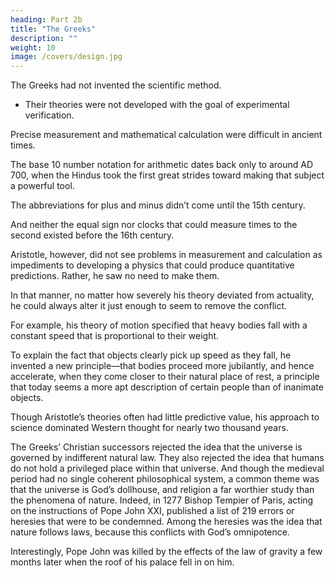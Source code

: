 ```yaml
---
heading: Part 2b
title: "The Greeks"
description: ""
weight: 10
image: /covers/design.jpg
---
```



<!-- The revolutionary idea that we are but ordinary inhabitants of the universe, not special beings distinguished by existing at its center, was first championed by Aristarchus (ca. 310 BC–ca. 230 BC), one of the last of the Ionian scientists. Only one of his calculations survives, a complex geometric analysis of careful observations he made of the size of the earth’s shadow on the moon during a lunar eclipse. 

He concluded from his data that the sun must be much larger than the earth.

Perhaps inspired by the idea that tiny objects ought to orbit mammoth ones and not the other way around, he became the first person to argue that the earth is not the center of our planetary system, but rather that it and the other planets orbit the much larger sun. It is a small step from the realization that the earth is just another planet to the idea that our sun is nothing special either.

Aristarchus suspected that this was the case and believed that the stars we see in the night sky are actually nothing more than distant suns.

The Ionians were but one of many schools of ancient Greek philosophy, each with different and often contradictory traditions. Unfortunately, the Ionians’ view of nature—that it can be explained through general laws and reduced to a simple set of principles—exerted a powerful influence for only a few centuries. 

One reason is that Ionian theories often seemed to have no place for the notion of free will or purpose, or the concept that gods intervene in the workings of the world. 

These were startling omissions as profoundly unsettling to many Greek thinkers as they are to many people today.  -->


<!-- The philosopher Epicurus (341 BC–270 BC) opposed atomism on the grounds that it is “better to follow the myths about the gods than to become a ‘slave’ to the destiny of natural philosophers.” 

Aristotle also rejected the concept of atoms because he could not accept that human beings were composed of soulless, inanimate objects. 

The Ionian idea that the universe is not human-centered was a milestone in our understanding of the cosmos.
- But that idea was dropped and picked up again by Galileo almost 20 centuries later. -->

<!-- As insightful as some of their speculations about nature were,  -->

<!-- Most of the ideas of the ancient Greeks would not pass muster as valid science in modern times. 

For one, because  -->

The Greeks had not invented the scientific method.
- Their theories were not developed with the goal of experimental verification. 

<!-- So if one scholar claimed an atom moved in a straight line until it collided with a second atom and another scholar claimed it moved in a straight line until it bumped into a cyclops, there was no objective way to settle the argument. Also, there was no clear distinction between human and physical laws. 

In the 5th century BC, for instance, Anaximander wrote that all things arise from a primary substance, and return to it, lest they “pay fine and penalty for their iniquity.”


The Ionian philosopher Heraclitus (ca. 535 BC–ca. 475 BC) wrote that the sun behaves as it does because otherwise the goddess of justice will hunt it down. 

Several hundred years later the Stoics, a school of Greek philosophers that arose around the third century BC, did make a distinction between human statutes and natural laws, but they included rules of human conduct they considered universal—such as veneration of God and obedience to parents—in the category of natural laws. 

Conversely, they often described physical processes in legal terms and believed them to be in need of enforcement, even though the objects required to “obey” the laws were inanimate. If you think it is hard to get humans to follow traffic laws, imagine convincing an asteroid to move along an ellipse.

This tradition continued to influence the thinkers who succeeded the Greeks for many centuries thereafter. In the thirteenth century the early Christian philosopher Thomas Aquinas (ca. 1225–1274) adopted this view and used it to argue for the existence of God, writing, “It is clear that [inanimate bodies] reach their end not by chance but by intention…. There is therefore, an intelligent personal being by whom everything in nature is ordered to its end.” 

Even as late as the 16th century, the great German astronomer Johannes Kepler (1571–1630) believed that planets had sense perception and consciously followed laws of movement that were grasped by their “mind.”

The notion that the laws of nature had to be intentionally obeyed reflects the ancients’ focus on why nature behaves as it does, rather than on how it behaves. Aristotle was one of the leading proponents of that approach, rejecting the idea of science based principally on observation.  -->

Precise measurement and mathematical calculation were difficult in ancient times. 

The base 10 number notation for arithmetic dates back only to around AD 700, when the Hindus took the first great strides toward making that subject a powerful tool. 


The abbreviations for plus and minus didn’t come until the 15th century. 

And neither the equal sign nor clocks that could measure times to the second existed before the 16th century.

Aristotle, however, did not see problems in measurement and calculation as impediments to developing a physics that could produce quantitative predictions. Rather, he saw no need to make them. 

<!-- Instead, Aristotle built his physics upon principles that appealed to him intellectually. He suppressed facts he found unappealing and focused his efforts on the reasons things happen, with relatively little energy invested in detailing exactly what was happening. 

Aristotle did adjust his conclusions when their blatant disagreement with observation could not be ignored. 

But those adjustments were often ad hoc explanations that did little more than paste over the contradiction. -->

In that manner, no matter how severely his theory deviated from actuality, he could always alter it just enough to seem to remove the conflict. 

For example, his theory of motion specified that heavy bodies fall with a constant speed that is proportional to their weight. 

To explain the fact that objects clearly pick up speed as they fall, he invented a new principle—that bodies proceed more jubilantly, and hence accelerate, when they come closer to their natural place of rest, a principle that today seems a more apt description of certain people than of inanimate objects. 

Though Aristotle’s theories often had little predictive value, his approach to science dominated Western thought for nearly two thousand years.

The Greeks’ Christian successors rejected the idea that the universe is governed by indifferent natural law. They also rejected the idea that humans do not hold a privileged place within that universe. And though the medieval period had no single coherent philosophical system, a common theme was that the universe is God’s dollhouse, and religion a far worthier study than the phenomena of nature. Indeed, in 1277 Bishop Tempier of Paris, acting on the instructions of Pope John XXI, published a list of 219 errors or heresies that were to be condemned. Among the heresies was the idea that nature follows laws, because this conflicts with God’s omnipotence. 

Interestingly, Pope John was killed by the effects of the law of gravity a few months later when the roof of his palace fell in on him.
